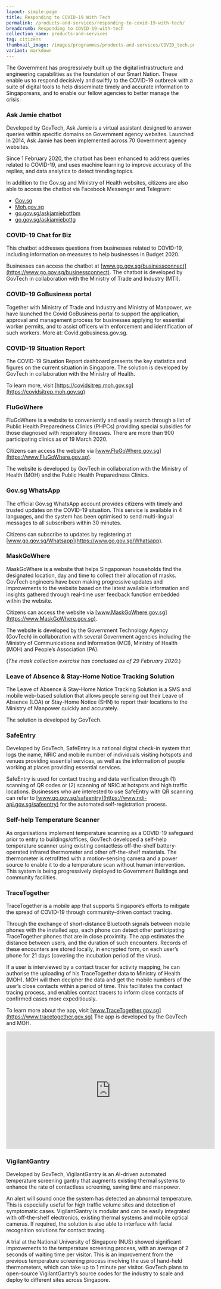 ```yaml
---
layout: simple-page
title: Responding to COVID-19 With Tech
permalink: /products-and-services/responding-to-covid-19-with-tech/
breadcrumb: Responding to COVID-19-with-tech
collection_name: products-and-services
tag: citizens
thumbnail_image: /images/programmes/products-and-services/COVID_tech.png
variant: markdown
---
```

The Government has progressively built up the digital infrastructure and engineering capabilities as the foundation of our Smart Nation. These enable us to respond decisively and swiftly to the COVID-19 outbreak with a suite of digital tools to help disseminate timely and accurate information to Singaporeans, and to enable our fellow agencies to better manage the crisis.

### **Ask Jamie chatbot**

Developed by GovTech, Ask Jamie is a virtual assistant designed to answer queries within specific domains on Government agency websites. Launched in 2014, Ask Jamie has been implemented across 70 Government agency websites.

Since 1 February 2020, the chatbot has been enhanced to address queries related to COVID-19, and uses machine learning to improve accuracy of the replies, and data analytics to detect trending topics.

In addition to the Gov.sg and Ministry of Health websites, citizens are also able to access the chatbot via Facebook Messenger and Telegram:

 - [Gov.sg](https://www.gov.sg)
 - [Moh.gov.sg](https://www.moh.gov.sg)
 - [go.gov.sg/askjamiebotfbm](https://www.go.gov.sg/askjamiebotfbm)
 - [go.gov.sg/askjamiebottg](https://www.go.gov.sg/askjamiebottg)
 

### **COVID-19 Chat for Biz**
This chatbot addresses questions from businesses related to COVID-19, including information on measures to help businesses in Budget 2020.
 
Businesses can access the chatbot at [www.go.gov.sg/businessconnect](https://www.go.gov.sg/businessconnect).
The chatbot is developed by GovTech in collaboration with the Ministry of Trade and Industry (MTI).

### **COVID-19 GoBusiness portal**

Together with Ministry of Trade and Industry and Ministry of Manpower, we have launched the Covid GoBusiness portal to support the application, approval and management process for businesses applying for essential worker permits, and to assist officers with enforcement and identification of such workers. More at: Covid.gobusiness.gov.sg.

### **COVID-19 Situation Report**
The COVID-19 Situation Report dashboard presents the key statistics and figures on the current situation in Singapore. The solution is developed by GovTech in collaboration with the Ministry of Health.

To learn more, visit [https://covidsitrep.moh.gov.sg](https://covidsitrep.moh.gov.sg)

### **FluGoWhere**

FluGoWhere is a website to conveniently and easily search through a list of Public Health Preparedness Clinics (PHPCs) providing special subsidies for those diagnosed with respiratory illnesses. There are more than 900 participating clinics as of 19 March 2020.

Citizens can access the website via [www.FluGoWhere.gov.sg](https://www.FluGoWhere.gov.sg).

The website is developed by GovTech in collaboration with the Ministry of Health (MOH) and the Public Health Preparedness Clinics.


### **Gov.sg WhatsApp**

The official Gov.sg WhatsApp account provides citizens with timely and trusted updates on the COVID-19 situation. This service is available in 4 languages, and the system has been optimised to send multi-lingual messages to all subscribers within 30 minutes.

Citizens can subscribe to updates by registering at [www.go.gov.sg/Whatsapp](https://www.go.gov.sg/Whatsapp).

### **MaskGoWhere**
MaskGoWhere is a website that helps Singaporean households find the designated location, day and time to collect their allocation of masks. GovTech engineers have been making progressive updates and improvements to the website based on the latest available information and insights gathered through real-time user feedback function embedded within the website.

Citizens can access the website via [www.MaskGoWhere.gov.sg](https://www.MaskGoWhere.gov.sg).

The website is developed by the Government Technology Agency (GovTech) in collaboration with several Government agencies including the Ministry of Communications and Information (MCI), Ministry of Health (MOH) and People’s Association (PA).

(*The mask collection exercise has concluded as of 29 February 2020.*)

 
### **Leave of Absence &amp; Stay-Home Notice Tracking Solution**

The Leave of Absence &amp; Stay-Home Notice Tracking Solution is a SMS and mobile web-based solution that allows people serving out their Leave of Absence (LOA) or Stay-Home Notice (SHN) to report their locations to the Ministry of Manpower quickly and accurately.
 
The solution is developed by GovTech.

### **SafeEntry**

Developed by GovTech, SafeEntry is a national digital check-in system that logs the name, NRIC and mobile number of individuals visiting hotspots and venues providing essential services, as well as the information of people working at places providing essential services.

SafeEntry is used for contact tracing and data verification through (1) scanning of QR codes or (2) scanning of NRIC at hotspots and high traffic locations. Businesses who are interested to use SafeEntry with QR scanning can refer to [www.go.gov.sg/safeentry](https://www.ndi-api.gov.sg/safeentry) for the automated self-registration process.

### **Self-help Temperature Scanner**

As organisations implement temperature scanning as a COVID-19 safeguard prior to entry to buildings/offices, GovTech developed a self-help temperature scanner using existing contactless off-the-shelf battery-operated infrared thermometer and other off-the-shelf materials. The thermometer is retrofitted with a motion-sensing camera and a power source to enable it to do a temperature scan without human intervention. This system is being progressively deployed to Government Buildings and community facilities.

### **TraceTogether**
 
TraceTogether is a mobile app that supports Singapore’s efforts to mitigate the spread of COVID-19 through community-driven contact tracing.
 
Through the exchange of short-distance Bluetooth signals between mobile phones with the installed app, each phone can detect other participating TraceTogether phones that are in close proximity. The app estimates the distance between users, and the duration of such encounters. Records of these encounters are stored locally, in encrypted form, on each user’s phone for 21 days (covering the incubation period of the virus).
 
If a user is interviewed by a contact tracer for activity mapping, he can authorise the uploading of his TraceTogether data to Ministry of Health (MOH). MOH will then decipher the data and get the mobile numbers of the user’s close contacts within a period of time. This facilitates the contact tracing process, and enables contact tracers to inform close contacts of confirmed cases more expeditiously.
 
To learn more about the app, visit [www.TraceTogether.gov.sg](https://www.tracetogether.gov.sg)
The app is developed by the GovTech and MOH.

<div class="bp-youtube">
  <iframe width="560" height="315" src="https://www.youtube.com/embed/buj8ZTRtJes" frameborder="0" allow="accelerometer; autoplay; encrypted-media; gyroscope; picture-in-picture" allowfullscreen=""></iframe>
</div>

### **VigilantGantry**

Developed by GovTech, VigilantGantry is an AI-driven automated temperature screening gantry that augments existing thermal systems to enhance the rate of contactless screening, saving time and manpower.

An alert will sound once the system has detected an abnormal temperature. This is especially useful for high traffic volume sites and detection of symptomatic cases. VigilantGantry is modular and can be easily integrated with off-the-shelf electronics, existing thermal systems and mobile optical cameras. If required, the solution is also able to interface with facial recognition solutions for contact tracing.

A trial at the National University of Singapore (NUS) showed significant improvements to the temperature screening process, with an average of 2 seconds of waiting time per visitor. This is an improvement from the previous temperature screening process involving the use of hand-held thermometers, which can take up to 1 minute per visitor. 
GovTech plans to open-source VigilantGantry’s source codes for the industry to scale and deploy to different sites across Singapore.